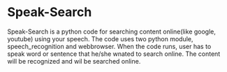 # Speak-Search

Speak-Search is a python code for searching content online(like google, youtube) using your speech. 
The code uses two python module, speech_recognition and webbrowser.
When the code runs, user has to speak word or sentence that he/she wnated to search online.
The content will be recognized and wil be searched online.
